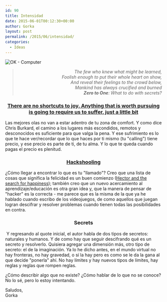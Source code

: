 ```yaml
---
id: 90
title: Intensidad
date: 2015-06-01T00:12:30+00:00
author: Gorka
layout: post
permalink: /2015/06/intensidad/
categories:
  - Ideas
---
```

<p>
  <img src="/public/img/2015/05/OK-Computer.jpg" alt="OK - Computer" srcset="/public/img/2015/05/OK-Computer.jpg 736w, /public/img/2015/05/OK-Computer-300x148.jpg 300w" sizes="100vw" />
</p>

> <p style="text-align: right; font-style: italic;">
>   The few who knew what might be learned,<br /> Foolish enough to put their whole heart on show,<br /> And reveal their feelings to the crowd below,<br /> Mankind has always crucified and burned<br /><b>Zero to One</b>: What to do with secrets?
> </p>

<h3 style="text-align: center;">
  <a href="https://www.ted.com/talks/chris_burkard_the_joy_of_surfing_in_ice_cold_water?language=en" target="_blank">There are no shortcuts to joy. Anything that is worth pursuing is going to require us to suffer, just a little bit</a>
</h3>

<p>
  Las mejores olas no van a estar adentro de tu zona de comfort. Y como dice Chris Burkard, el camino a los lugares más escondidos, remotos y desconocidos es suficiente para que valga la pena. Y ese sufrimiento es lo que te hace ver/recordar que lo que haces por ti mismo (tu "calling") tiene precio, y ese precio es parte de ti, de tu alma. Y lo que te queda cuando pagas el precio es plenitud.
</p>

<h3 style="text-align: center;">
  <a href="https://www.youtube.com/watch?v=h11u3vtcpaY" target="_blank">Hackshooling</a>
</h3>

<p>
  ¿Cómo llegar a encontrar lo que es tu "llamado"? Creo que una lista de cosas que significa la felicidad es un buen comienzo (<a href="http://www.jocaonstuff.com/2011/01/hectors-list-of-happiness/" target="_blank">Hector and the search for happiness</a>); también creo que un nuevo acercamiento al aprendizaje/educación es otra gran idea y, que la manera de pensar de "hacker" es la correcta - me parece que es la misma de la que ya he hablado cuando escribo de los videojuegos, de como aquellos que juegan logran descifrar y resolver problemas cuando tienen todas las posibilidades en contra.
</p>

<h3 style="text-align: center;">
  Secrets
</h3>

<p>
   Y regresando al quote inicial, el autor habla de dos tipos de secretos: naturales y humanos. Y de como hay que seguir descifrando qué es un secreto y resolverlo. Quisiera agregar una dimensión más, otro tipo de secreto: el de la imaginación. Ya lo he dicho antes, en el mundo virtual no hay fronteras, no hay gravedad, o sí la hay pero es como se le da la gana al que decide "ponerla" ahí. No hay límites y hay nuevos tipos de límites, hay reglas y reglas que rompen reglas.
</p>

<p>
  ¿Cómo describir algo que no existe? ¿Cómo hablar de lo que no se conoce? No lo sé, pero lo estoy intentando.
</p>

<p>
  Saludos,<br /> Gorka
</p>
